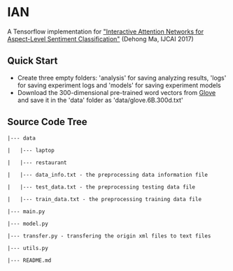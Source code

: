 # IAN

A Tensorflow implementation for ["Interactive Attention Networks for Aspect-Level Sentiment Classification"](http://static.ijcai.org/proceedings-2017/0568.pdf) (Dehong Ma, IJCAI 2017)

## Quick Start

- Create three empty folders: 'analysis' for saving analyzing results, 'logs' for saving experiment logs and 'models' for saving experiment models 
- Download the 300-dimensional pre-trained word vectors from [Glove](https://nlp.stanford.edu/projects/glove/) and save it in the 'data' folder as 'data/glove.6B.300d.txt'

## Source Code Tree

```
|--- data

|	|--- laptop

|	|--- restaurant

|	|--- data_info.txt - the preprocessing data information file

|	|--- test_data.txt - the preprocessing testing data file

|	|--- train_data.txt - the preprocessing training data file

|--- main.py

|--- model.py

|--- transfer.py - transfering the origin xml files to text files

|--- utils.py

|--- README.md
```


